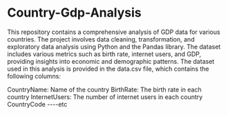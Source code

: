 # Country-Gdp-Analysis
This repository contains a comprehensive analysis of GDP data for various countries. The project involves data cleaning, transformation, and exploratory data analysis using Python and the Pandas library. The dataset includes various metrics such as birth rate, internet users, and GDP, providing insights into economic and demographic patterns.
The dataset used in this analysis is provided in the data.csv file, which contains the following columns:

CountryName: Name of the country
BirthRate: The birth rate in each country
InternetUsers: The number of internet users in each country 
CountryCode  ----etc
